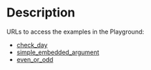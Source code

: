 # Description

URLs to access the examples in the Playground:
- [check_day](https://robotframework.org/code/?code-gh-url=https://github.com/MarketSquare/robotframework-style-guide/tree/small_examples_for_tutorial_robocon24/ExampleFiles/small_examples_for_inspiration/check_day)
- [simple_embedded_argument](https://robotframework.org/code/?code-gh-url=https://github.com/MarketSquare/robotframework-style-guide/tree/small_examples_for_tutorial_robocon24/ExampleFiles/small_examples_for_inspiration/simple_embedded_argument)
- [even_or_odd](https://robotframework.org/code/?code-gh-url=https://github.com/MarketSquare/robotframework-style-guide/tree/small_examples_for_tutorial_robocon24/ExampleFiles/small_examples_for_inspiration/even_or_odd)